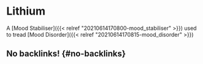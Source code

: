# Lithium


A [Mood Stabiliser]({{< relref "20210614170800-mood_stabiliser" >}}) used to tread [Mood Disorder]({{< relref "20210614170815-mood_disorder" >}})


## No backlinks! {#no-backlinks}
